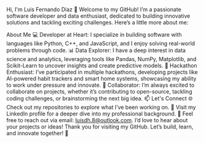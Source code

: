 Hi, I'm Luis Fernando Díaz 👋
Welcome to my GitHub! I’m a passionate software developer and data enthusiast, dedicated to building innovative solutions and tackling exciting challenges. Here’s a little more about me:

About Me
💻 Developer at Heart: I specialize in building software with languages like Python, C++, and JavaScript, and I enjoy solving real-world problems through code.
📊 Data Explorer: I have a deep interest in data science and analytics, leveraging tools like Pandas, NumPy, Matplotlib, and Scikit-Learn to uncover insights and create predictive models.
🌟 Hackathon Enthusiast: I’ve participated in multiple hackathons, developing projects like AI-powered habit trackers and smart home systems, showcasing my ability to work under pressure and innovate.
🤝 Collaborator: I’m always excited to collaborate on projects, whether it’s contributing to open-source, tackling coding challenges, or brainstorming the next big idea.
📫 Let's Connect
🌐 Check out my repositories to explore what I’ve been working on.
💼 Visit my LinkedIn profile for a deeper dive into my professional background.
📧 Feel free to reach out via email: luisdh.8@outlook.com. I’d love to hear about your projects or ideas!
Thank you for visiting my GitHub. Let’s build, learn, and innovate together! 🚀
